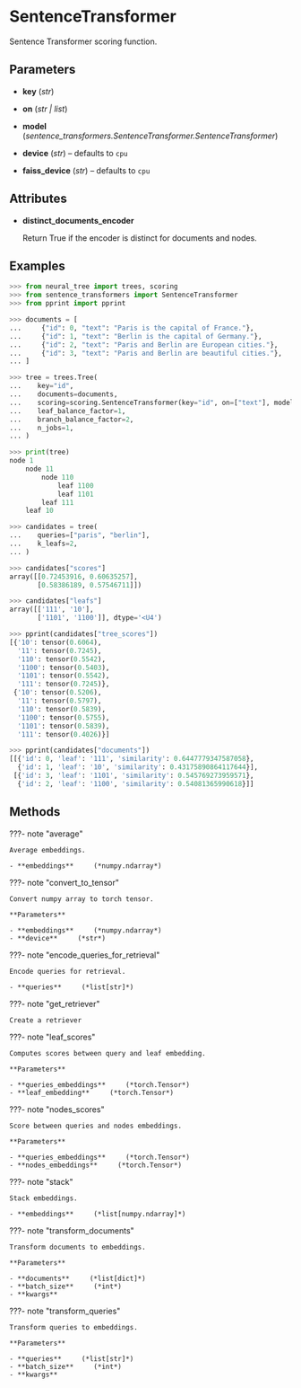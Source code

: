 # SentenceTransformer

Sentence Transformer scoring function.



## Parameters

- **key** (*str*)

- **on** (*str | list*)

- **model** (*sentence_transformers.SentenceTransformer.SentenceTransformer*)

- **device** (*str*) – defaults to `cpu`

- **faiss_device** (*str*) – defaults to `cpu`


## Attributes

- **distinct_documents_encoder**

    Return True if the encoder is distinct for documents and nodes.


## Examples

```python
>>> from neural_tree import trees, scoring
>>> from sentence_transformers import SentenceTransformer
>>> from pprint import pprint

>>> documents = [
...     {"id": 0, "text": "Paris is the capital of France."},
...     {"id": 1, "text": "Berlin is the capital of Germany."},
...     {"id": 2, "text": "Paris and Berlin are European cities."},
...     {"id": 3, "text": "Paris and Berlin are beautiful cities."},
... ]

>>> tree = trees.Tree(
...    key="id",
...    documents=documents,
...    scoring=scoring.SentenceTransformer(key="id", on=["text"], model=SentenceTransformer("all-mpnet-base-v2")),
...    leaf_balance_factor=1,
...    branch_balance_factor=2,
...    n_jobs=1,
... )

>>> print(tree)
node 1
    node 11
        node 110
            leaf 1100
            leaf 1101
        leaf 111
    leaf 10

>>> candidates = tree(
...    queries=["paris", "berlin"],
...    k_leafs=2,
... )

>>> candidates["scores"]
array([[0.72453916, 0.60635257],
       [0.58386189, 0.57546711]])

>>> candidates["leafs"]
array([['111', '10'],
       ['1101', '1100']], dtype='<U4')

>>> pprint(candidates["tree_scores"])
[{'10': tensor(0.6064),
  '11': tensor(0.7245),
  '110': tensor(0.5542),
  '1100': tensor(0.5403),
  '1101': tensor(0.5542),
  '111': tensor(0.7245)},
 {'10': tensor(0.5206),
  '11': tensor(0.5797),
  '110': tensor(0.5839),
  '1100': tensor(0.5755),
  '1101': tensor(0.5839),
  '111': tensor(0.4026)}]

>>> pprint(candidates["documents"])
[[{'id': 0, 'leaf': '111', 'similarity': 0.6447779347587058},
  {'id': 1, 'leaf': '10', 'similarity': 0.43175890864117644}],
 [{'id': 3, 'leaf': '1101', 'similarity': 0.545769273959571},
  {'id': 2, 'leaf': '1100', 'similarity': 0.54081365990618}]]
```

## Methods

???- note "average"

    Average embeddings.

    - **embeddings**     (*numpy.ndarray*)    
    
???- note "convert_to_tensor"

    Convert numpy array to torch tensor.

    **Parameters**

    - **embeddings**     (*numpy.ndarray*)    
    - **device**     (*str*)    
    
???- note "encode_queries_for_retrieval"

    Encode queries for retrieval.

    - **queries**     (*list[str]*)    
    
???- note "get_retriever"

    Create a retriever

    
???- note "leaf_scores"

    Computes scores between query and leaf embedding.

    **Parameters**

    - **queries_embeddings**     (*torch.Tensor*)    
    - **leaf_embedding**     (*torch.Tensor*)    
    
???- note "nodes_scores"

    Score between queries and nodes embeddings.

    **Parameters**

    - **queries_embeddings**     (*torch.Tensor*)    
    - **nodes_embeddings**     (*torch.Tensor*)    
    
???- note "stack"

    Stack embeddings.

    - **embeddings**     (*list[numpy.ndarray]*)    
    
???- note "transform_documents"

    Transform documents to embeddings.

    **Parameters**

    - **documents**     (*list[dict]*)    
    - **batch_size**     (*int*)    
    - **kwargs**    
    
???- note "transform_queries"

    Transform queries to embeddings.

    **Parameters**

    - **queries**     (*list[str]*)    
    - **batch_size**     (*int*)    
    - **kwargs**    
    
